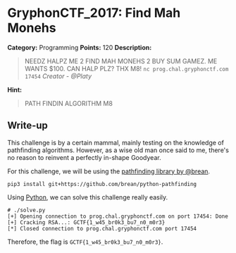 # GryphonCTF_2017: Find Mah Monehs

**Category:** Programming
**Points:** 120
**Description:**

>NEEDZ HALPZ ME 2 FIND MAH MONEHS 2 BUY SUM GAMEZ. ME WANTS $100. CAN HALP PLZ? THX M8!
`nc prog.chal.gryphonctf.com 17454`
_Creator - @Platy_

**Hint:**

>PATH FINDIN ALGORITHM M8

## Write-up
This challenge is by a certain mammal, mainly testing on the knowledge of pathfinding algorithms. However, as a wise old man once said to me, there's no reason to reinvent a perfectly in-shape Goodyear.

For this challenge, we will be using the [pathfinding library by @brean](https://github.com/brean/python-pathfinding).

    pip3 install git+https://github.com/brean/python-pathfinding

Using [Python](solve.py), we can solve this challenge really easily.

    # ./solve.py 
    [+] Opening connection to prog.chal.gryphonctf.com on port 17454: Done
    [+] Cracking RSA...: GCTF{1_w45_br0k3_bu7_n0_m0r3}
    [*] Closed connection to prog.chal.gryphonctf.com port 17454

Therefore, the flag is `GCTF{1_w45_br0k3_bu7_n0_m0r3}`.

